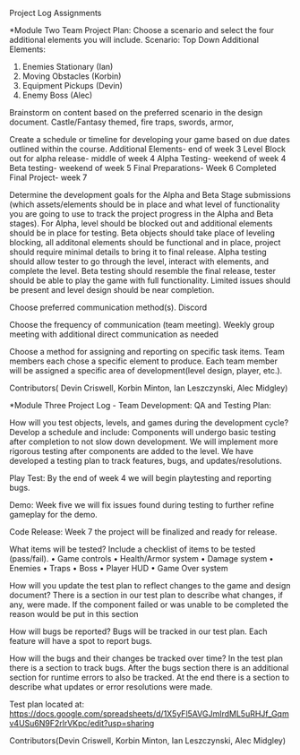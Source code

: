 Project Log Assignments

*Module Two Team Project Plan:
Choose a scenario and select the four additional elements you will include.
Scenario: Top Down 
Additional Elements:
1. Enemies Stationary (Ian)
2. Moving Obstacles (Korbin)
3. Equipment Pickups (Devin)
4. Enemy Boss (Alec)

Brainstorm on content based on the preferred scenario in the design document.
Castle/Fantasy themed, fire traps, swords, armor, 

Create a schedule or timeline for developing your game based on due dates outlined within the course.
Additional Elements- end of week 3
Level Block out for alpha release- middle of week 4
Alpha Testing- weekend of week 4
Beta testing- weekend of week 5
Final Preparations- Week 6
Completed Final Project- week 7

Determine the development goals for the Alpha and Beta Stage submissions 
(which assets/elements should be in place and what level of functionality you are going to use to track the project progress in the Alpha and Beta stages).
For Alpha, level should be blocked out and additional elements should be in place for testing. Beta objects should take place of leveling blocking, all additonal elements should be functional and in place, project should require minimal details to bring it to final release. Alpha testing should allow tester to go through the level, interact with elements, and complete the level. Beta testing should resemble the final release, tester should be able to play the game with full functionality. Limited issues should be present and level design should be near completion.

Choose preferred communication method(s).
Discord

Choose the frequency of communication (team meeting).
Weekly group meeting with additional direct communication as needed

Choose a method for assigning and reporting on specific task items.
Team members each chose a specific element to produce. Each team member will be assigned a specific area of development(level design, player, etc.).

Contributors( Devin Criswell, Korbin Minton, Ian Leszczynski, Alec Midgley)

*Module Three Project Log - Team Development: QA and Testing Plan:

How will you test objects, levels, and games during the development cycle? Develop a schedule and include:
Components will undergo basic testing after completion to not slow down development. We will implement more rigorous testing after components are added to the level. We have developed a testing plan to track features, bugs, and updates/resolutions.

  Play Test: By the end of week 4 we will begin playtesting and reporting bugs.
  
  Demo: Week five we will fix issues found during testing to further refine gameplay for the demo.
  
  Code Release: Week 7 the project will be finalized and ready for release.

What items will be tested? Include a checklist of items to be tested (pass/fail).
•	Game controls
•	Health/Armor system
•	Damage system
•	Enemies
•	Traps
•	Boss
•	Player HUD
•	Game Over system

How will you update the test plan to reflect changes to the game and design document?
There is a section in our test plan to describe what changes, if any, were made. If the component failed or was unable to be completed the reason would be put in this section

How will bugs be reported?
Bugs will be tracked in our test plan. Each feature will have a spot to report bugs.

How will the bugs and their changes be tracked over time?
In the test plan there is a section to track bugs. After the bugs section there is an additional section for runtime errors to also be tracked. At the end there is a section to describe what updates or error resolutions were made.

Test plan located at: https://docs.google.com/spreadsheets/d/1X5yFl5AVGJmIrdML5uRHJf_Gqmv4USu6N9F2rlrVKpc/edit?usp=sharing

Contributors(Devin Criswell, Korbin Minton, Ian Leszczynski, Alec Midgley)

